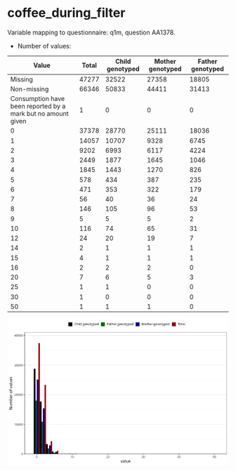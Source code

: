 # coffee_during_filter
Variable mapping to questionnaire: q1m, question AA1378.
- Number of values:

| Value | Total | Child genotyped | Mother genotyped | Father genotyped |
| ----- | ----- | --------------- | ---------------- | ---------------- |
| Missing | 47277 | 32522 | 27358 | 18805 |
| Non-missing | 66346 | 50833 | 44411 | 31413 |
| Consumption have been reported by a mark but no amount given | 1 | 0 | 0 |0 |
| 0 | 37378 | 28770 | 25111 | 18036 |
| 1 | 14057 | 10707 | 9328 | 6745 |
| 2 | 9202 | 6993 | 6117 | 4224 |
| 3 | 2449 | 1877 | 1645 | 1046 |
| 4 | 1845 | 1443 | 1270 | 826 |
| 5 | 578 | 434 | 387 | 235 |
| 6 | 471 | 353 | 322 | 179 |
| 7 | 56 | 40 | 36 | 24 |
| 8 | 146 | 105 | 96 | 53 |
| 9 | 5 | 5 | 5 | 2 |
| 10 | 116 | 74 | 65 | 31 |
| 12 | 24 | 20 | 19 | 7 |
| 14 | 2 | 1 | 1 | 1 |
| 15 | 4 | 1 | 1 | 1 |
| 16 | 2 | 2 | 2 | 0 |
| 20 | 7 | 6 | 5 | 3 |
| 25 | 1 | 1 | 0 | 0 |
| 30 | 1 | 0 | 0 | 0 |
| 50 | 1 | 1 | 1 | 0 |



![](coffee_during_filter_n.png)



